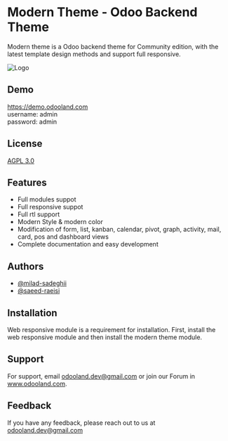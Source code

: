 
# Modern Theme - Odoo Backend Theme

Modern theme is a Odoo backend theme for Community edition, with the latest template design methods and support full responsive.


![Logo](https://raw.githubusercontent.com/odoo-land/modern-theme-odoo/master/modern_theme/static/description/logo.png)


## Demo

https://demo.odooland.com <br />
username: admin <br />
password: admin


## License

[AGPL 3.0](https://choosealicense.com/licenses/agpl-3.0/)


## Features

- Full modules suppot
- Full responsive suppot
- Full rtl support
- Modern Style & modern color
- Modification of form, list, kanban, calendar, pivot, graph, activity, mail, card, pos and dashboard views
- Complete documentation and easy development

## Authors

- [@milad-sadeghii](https://github.com/milad-sadeghii)
- [@saeed-raeisi](https://github.com/saeed-raeisi)

## Installation

Web responsive module is a requirement for installation.
First, install the web responsive module and then install the modern theme module.

## Support

For support, email odooland.dev@gmail.com or join our Forum in www.odooland.com.


## Feedback

If you have any feedback, please reach out to us at odooland.dev@gmail.com

